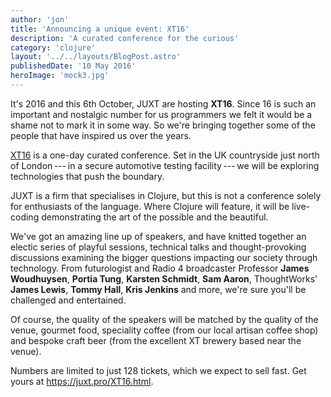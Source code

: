 ```yaml
---
author: 'jon'
title: 'Announcing a unique event: XT16'
description: 'A curated conference for the curious'
category: 'clojure'
layout: '../../layouts/BlogPost.astro'
publishedDate: '10 May 2016'
heroImage: 'mock3.jpg'
---
```


It's 2016 and this 6th October, JUXT are hosting **XT16**. Since 16 is
such an important and nostalgic number for us programmers we felt it
would be a shame not to mark it in some way. So we're bringing together
some of the people that have inspired us over the years.

[XT16](https://juxt.pro/XT16.html) is a one-day curated conference. Set
in the UK countryside just north of London --- in a secure automotive
testing facility --- we will be exploring technologies that push the
boundary.

JUXT is a firm that specialises in Clojure, but this is not a conference
solely for enthusiasts of the language. Where Clojure will feature, it
will be live-coding demonstrating the art of the possible and the
beautiful.

We've got an amazing line up of speakers, and have knitted together an
electic series of playful sessions, technical talks and
thought-provoking discussions examining the bigger questions impacting
our society through technology. From futurologist and Radio 4
broadcaster Professor **James Woudhuysen**, **Portia Tung**, **Karsten
Schmidt**, **Sam Aaron**, ThoughtWorks' **James Lewis**, **Tommy
Hall**, **Kris Jenkins** and more, we're sure you'll be challenged and
entertained.

Of course, the quality of the speakers will be matched by the quality of
the venue, gourmet food, speciality coffee (from our local artisan
coffee shop) and bespoke craft beer (from the excellent XT brewery based
near the venue).

Numbers are limited to just 128 tickets, which we expect to sell fast.
Get yours at https://juxt.pro/XT16.html.

